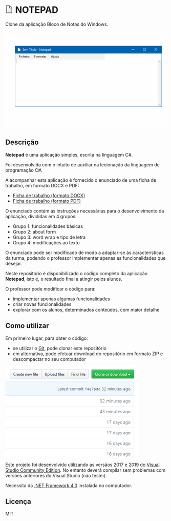 # <img src="Notepad.png" alt=""> NOTEPAD

Clone da aplicação Bloco de Notas do Windows.

<img src="Notepad.gif" alt="Demonstração da aplicação Notepad">

## Descrição

**Notepad** é uma aplicação simples, escrita na linguagem C#.

Foi desenvolvida com o intuito de auxiliar na lecionação da linguagem de programação C#.

A acompanhar esta aplicação é fornecido o enunciado de uma ficha de trabalho, em formato DOCX e PDF:
- <a href="Documentos/Ficha de Trabalho Notepad.docx" download>Ficha de trabalho (formato DOCX)</a>
- <a href="Documentos/Ficha de Trabalho Notepad.pdf" download>Ficha de trabalho (formato PDF)</a>

O enunciado contém as instruções necessárias para o desenvolvimento da aplicação, divididas em 4 grupos:
- Grupo 1: funcionalidades básicas
- Grupo 2: about form
- Grupo 3: word wrap e tipo de letra
- Grupo 4: modificações ao texto

O enunciado pode ser modificado de modo a adaptar-se às características da turma, podendo o professor implementar apenas as funcionalidades que desejar.

Neste repositório é disponibilizado o código completo da aplicação **Notepad**, isto é, o resultado final a atingir pelos alunos.

O professor pode modificar o código para:
- implementar apenas algumas funcionalidades
- criar novas funcionalidades
- explorar com os alunos, determinados conteúdos, com maior detalhe

## Como utilizar

Em primeiro lugar, para obter o código:
- se utilizar o <a href="https://git-scm.com/">Git</a>, pode clonar este repositório
- em alternativa, pode efetuar download do repositório em formato ZIP e descompactar no seu computador

<img src="download-repositorio.gif" alt="Efetuar download do repositório">

Este projeto foi desenvolvido utilizando as versãos 2017 e 2019 do <a href="https://visualstudio.microsoft.com/vs/community/">Visual Studio Community Edition</a>. No entanto deverá compilar sem problemas com versões anteriores do Visual Studio (não testei).

Necessita da <a href="https://www.microsoft.com/pt-pt/download/details.aspx?id=17851">.NET Framework 4.0</a> instalada no computador.

## Licença

MIT
